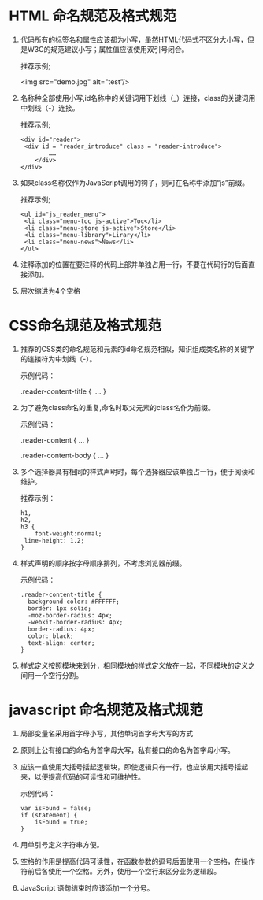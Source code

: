 # HTML 命名规范及格式规范

1. 代码所有的标签名和属性应该都为小写，虽然HTML代码式不区分大小写，但是W3C的规范建议小写；属性值应该使用双引号闭合。

   推荐示例;

   <img src="demo.jpg" alt="test”/>

2. 名称种全部使用小写,id名称中的关键词用下划线（_）连接，class的关键词用中划线（-）连接。

   推荐示例;

   ``` 
   <div id="reader">
   	<div id = "reader_introduce" class = "reader-introduce">
           ……
       </div>
   </div>
   ```

3. 如果class名称仅作为JavaScript调用的钩子，则可在名称中添加“js”前缀。

   推荐示例;

   ```
   <ul id="js_reader_menu">
   	<li class="menu-toc js-active">Toc</li>
   	<li class="menu-store js-active">Store</li>
   	<li class="menu-library">Lirary</li>
   	<li class="menu-news">News</li>
   </ul>
   ```

4. 注释添加的位置在要注释的代码上部并单独占用一行，不要在代码行的后面直接添加。

5. 层次缩进为4个空格

# CSS命名规范及格式规范

1. 推荐的CSS类的命名规范和元素的id命名规范相似，知识组成类名称的关键字的连接符为中划线（-）。

   示例代码：

   .reader-content-title {
   ​	…
   }

2. 为了避免class命名的重复,命名时取父元素的class名作为前缀。

   示例代码：

   .reader-content {
   	…
   }

   .reader-content-body {
   	…
   }

3. 多个选择器具有相同的样式声明时，每个选择器应该单独占一行，便于阅读和维护。

   推荐示例：

   ```
   h1,
   h2,
   h3 {
       font-weight:normal;
   	line-height: 1.2;
   }
   ```

   

4. 样式声明的顺序按字母顺序排列，不考虑浏览器前缀。

   示例代码：

   ```
   .reader-content-title {
     background-color: #FFFFFF;
     border: 1px solid;
     -moz-border-radius: 4px;
     -webkit-border-radius: 4px;
     border-radius: 4px;
     color: black;
     text-align: center;
   }
   ```

5. 样式定义按照模块来划分，相同模块的样式定义放在一起，不同模块的定义之间用一个空行分割。

# javascript 命名规范及格式规范

1. 局部变量名采用首字母小写，其他单词首字母大写的方式

2. 原则上公有接口的命名为首字母大写，私有接口的命名为首字母小写。

3. 应该一直使用大括号括起逻辑块，即使逻辑只有一行，也应该用大括号括起来，以便提高代码的可读性和可维护性。

   示例代码：

   ```
   var isFound = false;
   if (statement) {
       isFound = true;
   }
   ```

4. 用单引号定义字符串方便。

5. 空格的作用是提高代码可读性，在函数参数的逗号后面使用一个空格，在操作符前后各使用一个空格。另外，使用一个空行来区分业务逻辑段。

6. JavaScript 语句结束时应该添加一个分号。